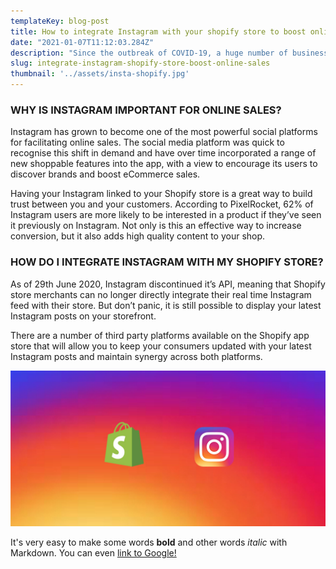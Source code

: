 ```yaml
---
templateKey: blog-post
title: How to integrate Instagram with your shopify store to boost online sales
date: "2021-01-07T11:12:03.284Z"
description: "Since the outbreak of COVID-19, a huge number of businesses have shifted their focus online to remain competitive during these uncertain times. This, along with the gradual decline of brick and mortar retail, has resulted in an ever-increasing demand to shop online. That said, now more than ever is a crucial time for store merchants to up their eCommerce game in order to maximise revenue."
slug: integrate-instagram-shopify-store-boost-online-sales
thumbnail: '../assets/insta-shopify.jpg'
---
```

### WHY IS INSTAGRAM IMPORTANT FOR ONLINE SALES?

Instagram has grown to become one of the most powerful social platforms for facilitating online sales. The social media platform was quick to recognise this shift in demand and have over time incorporated a range of new shoppable features into the app, with a view to encourage its users to discover brands and boost eCommerce sales.

Having your Instagram linked to your Shopify store is a great way to build trust between you and your customers. According to PixelRocket, 62% of Instagram users are more likely to be interested in a product if they’ve seen it previously on Instagram. Not only is this an effective way to increase conversion, but it also adds high quality content to your shop.

### HOW DO I INTEGRATE INSTAGRAM WITH MY SHOPIFY STORE?

As of 29th June 2020, Instagram discontinued it’s API, meaning that Shopify store merchants can no longer directly integrate their real time Instagram feed with their store. But don’t panic, it is still possible to display your latest Instagram posts on your storefront.

There are a number of third party platforms available on the Shopify app store that will allow you to keep your consumers updated with your latest Instagram posts and maintain synergy across both platforms.

![Image of Yaktocat](../assets/insta-shopify.jpg)

It's very easy to make some words **bold** and other words *italic* with Markdown. You can even [link to Google!](http://google.com)